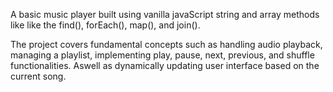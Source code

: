 A basic music player built using vanilla javaScript string and array methods like like the find(), forEach(), map(), and join().

The project covers fundamental concepts such as handling audio playback, managing a playlist, implementing play, pause, next, previous, and shuffle functionalities. Aswell as dynamically updating  user interface based on the current song.